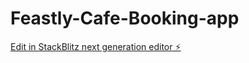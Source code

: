 # Feastly-Cafe-Booking-app

[Edit in StackBlitz next generation editor ⚡️](https://stackblitz.com/~/github.com/LilMortal/Feastly-Cafe-Booking-app)